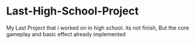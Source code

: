 # Last-High-School-Project
 My Last Project that i worked on in high school. its not finish, But the core gameplay and basic effect already implemented

